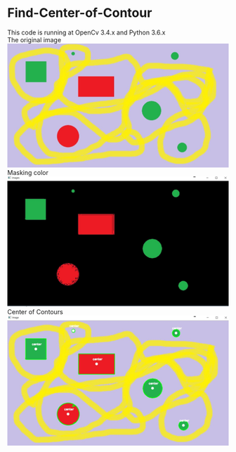 # Find-Center-of-Contour

This code is running at OpenCv 3.4.x and Python 3.6.x
<br/>
The original image
![Original image](https://github.com/ftural/Find-Center-of-Contour/blob/master/image1.jpeg)
<br/>
Masking color
![Masking Color](https://github.com/ftural/Find-Center-of-Contour/blob/master/3.JPG)
<br/>
Center of Contours
![Masking Color](https://github.com/ftural/Find-Center-of-Contour/blob/master/2.JPG)
